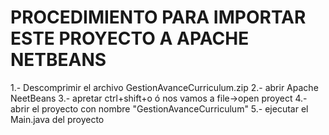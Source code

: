 # PROCEDIMIENTO PARA IMPORTAR ESTE PROYECTO A APACHE NETBEANS #
1.- Descomprimir el archivo GestionAvanceCurriculum.zip
2.- abrir Apache NeetBeans
3.- apretar ctrl+shift+o ó nos vamos a file->open proyect
4.- abrir el proyecto con nombre "GestionAvanceCurriculum"
5.- ejecutar el Main.java del proyecto